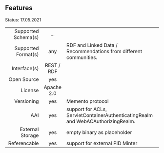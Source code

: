 ## Features

Status: 17.05.2021

|                     |            |          |
| -------------------:| :--------: | :------- |
| Supported Schema(s) |  ...       |           |
| Supported Format(s) |  any       | RDF and Linked Data  / Recommendations from different communities.        |
| Interface(s)        |  REST / RDF |          |
| Open Source         | yes        |          |
| License             | Apache 2.0 |          |
| Versioning          | yes        | Memento protocol |
| AAI                 | yes     | support for ACLs, ServletContainerAuthenticatingRealm and WebACAuthorizingRealm.         |
| External Storage    | yes        |   empty binary as placeholder       |
| Referencable        | yes        | support for external PID Minter    |



